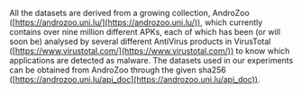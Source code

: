 All the datasets are derived from a growing collection, AndroZoo ([https://androzoo.uni.lu/](https://androzoo.uni.lu/)), 
which currently contains over nine million different APKs, each of which has been (or will soon be) 
analysed by several different AntiVirus products in VirusTotal ([https://www.virustotal.com/](https://www.virustotal.com/)) 
to know which applications are detected as malware. The datasets used in our experiments can be obtained from AndroZoo 
through the given sha256 ([https://androzoo.uni.lu/api_doc](https://androzoo.uni.lu/api_doc)).
